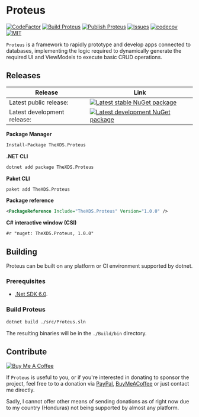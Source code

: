 # Proteus

[![CodeFactor](https://www.codefactor.io/repository/github/thexds/proteus/badge)](https://www.codefactor.io/repository/github/thexds/proteus)
[![Build Proteus](https://github.com/TheXDS/Proteus/actions/workflows/build.yml/badge.svg)](https://github.com/TheXDS/Proteus/actions/workflows/build.yml)
[![Publish Proteus](https://github.com/TheXDS/Proteus/actions/workflows/publish.yml/badge.svg)](https://github.com/TheXDS/Proteus/actions/workflows/publish.yml)
[![Issues](https://img.shields.io/github/issues/TheXDS/Proteus)](https://github.com/TheXDS/Proteus/issues)
[![codecov](https://codecov.io/gh/TheXDS/Proteus/branch/master/graph/badge.svg?token=Rve4awcyup)](https://codecov.io/gh/TheXDS/Proteus)
[![MIT](https://img.shields.io/github/license/TheXDS/Proteus)](https://mit-license.org/)

`Proteus` is a framework to rapidly prototype and develop apps connected to databases, implementing the logic required to dynamically generate the required UI and ViewModels to execute basic CRUD operations.

## Releases
Release | Link
--- | ---
Latest public release: | [![Latest stable NuGet package](https://buildstats.info/nuget/TheXDS.Proteus)](https://www.nuget.org/packages/TheXDS.Proteus/)  
Latest development release: | [![Latest development NuGet package](https://buildstats.info/nuget/TheXDS.Proteus?includePreReleases=true)](https://www.nuget.org/packages/TheXDS.Proteus/)

**Package Manager**  
```sh
Install-Package TheXDS.Proteus
```

**.NET CLI**  
```sh
dotnet add package TheXDS.Proteus
```

**Paket CLI**  
```sh
paket add TheXDS.Proteus
```

**Package reference**  
```xml
<PackageReference Include="TheXDS.Proteus" Version="1.0.0" />
```

**C# interactive window (CSI)**  
```
#r "nuget: TheXDS.Proteus, 1.0.0"
```

## Building
Proteus can be built on any platform or CI environment supported by dotnet.

### Prerequisites
- [.Net SDK 6.0](https://dotnet.microsoft.com/).

### Build Proteus
```sh
dotnet build ./src/Proteus.sln
```
The resulting binaries will be in the `./Build/bin` directory.

## Contribute
[![Buy Me A Coffee](https://cdn.buymeacoffee.com/buttons/default-orange.png)](https://www.buymeacoffee.com/xdsxpsivx)

If `Proteus` is useful to you, or if you're interested in donating to sponsor the project, feel free to to a donation via [PayPal](https://paypal.me/thexds), [BuyMeACoffee](https://www.buymeacoffee.com/xdsxpsivx) or just contact me directly.

Sadly, I cannot offer other means of sending donations as of right now due to my country (Honduras) not being supported by almost any platform.
